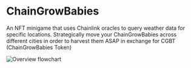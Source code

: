 # ChainGrowBabies
An NFT minigame that uses Chainlink oracles to query weather data for specific locations. 
Strategically move your ChainGrowBabies across different cities in order to harvest them ASAP in exchange for CGBT (ChainGrowBabies Token)

![Overview flowchart](chaingrowbabies/CGB-overview-0.1.jpg?raw=true "CGB Overview")
